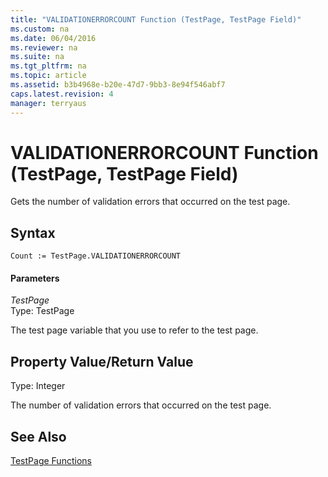 ```yaml
---
title: "VALIDATIONERRORCOUNT Function (TestPage, TestPage Field)"
ms.custom: na
ms.date: 06/04/2016
ms.reviewer: na
ms.suite: na
ms.tgt_pltfrm: na
ms.topic: article
ms.assetid: b3b4968e-b20e-47d7-9bb3-8e94f546abf7
caps.latest.revision: 4
manager: terryaus
---
```

# VALIDATIONERRORCOUNT Function (TestPage, TestPage Field)
Gets the number of validation errors that occurred on the test page.  
  
## Syntax  
  
```  
Count := TestPage.VALIDATIONERRORCOUNT  
```  
  
#### Parameters  
 *TestPage*  
 Type: TestPage  
  
 The test page variable that you use to refer to the test page.  
  
## Property Value\/Return Value  
 Type: Integer  
  
 The number of validation errors that occurred on the test page.  
  
## See Also  
 [TestPage Functions](TestPage-Functions.md)